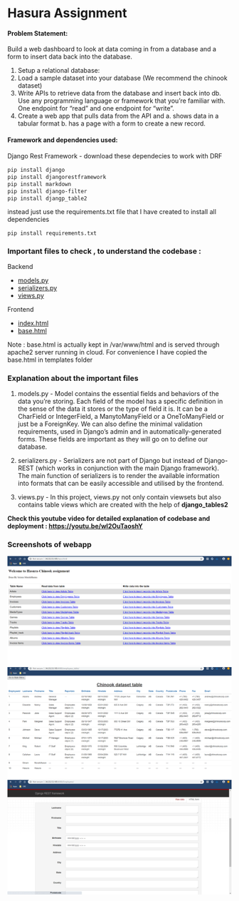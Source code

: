 # Hasura Assignment


#### Problem Statement:

Build a web dashboard to look at data coming in from a database and a form to insert data back into the database. 
1. Setup a relational database:   
2. Load a sample dataset into your database (We recommend the chinook dataset) 
3. Write APIs to retrieve data from the database and insert back into db. Use any programming language or framework that you’re familiar with. One endpoint for “read” and one endpoint for “write”. 
4. Create a web app that pulls data from the API and 
a. shows data in a tabular format 
b. has a page with a form to create a new record. 

   


#### Framework and dependencies used:

Django Rest Framework - download these dependecies to work with DRF
 ```
pip install django
pip install djangorestframework
pip install markdown       
pip install django-filter 
pip install djangp_table2
```
instead just use the requirements.txt file that I have created to install all dependencies

```
pip install requirements.txt
```

### Important files to check , to understand the codebase :

Backend

- [models.py](https://github.com/srirammura/chinook_hasura-webapp/blob/main/app/models.py)
- [serializers.py](https://github.com/srirammura/chinook_hasura-webapp/blob/main/app/serializers.py)
- [views.py](https://github.com/srirammura/chinook_hasura-webapp/blob/main/app/views.py)

Frontend

- [index.html](https://github.com/srirammura/chinook_hasura-webapp/blob/main/app/templates/index.html)
- [base.html](https://github.com/srirammura/chinook_hasura-webapp/blob/main/app/templates/base.html)

Note : base.html is actually kept in /var/www/html and is served through apache2 server running in cloud. For convenience I have copied the base.html in templates folder

### Explanation about the important files

1) models.py - Model contains the essential fields and behaviors of the data you’re storing. Each field of the model has a specific definition in the sense of the data it stores or the type of field it is. It can be a CharField or IntegerField, a ManytoManyField or a OneToManyField or just be a ForeignKey. We can also define the minimal validation requirements, used in Django’s admin and in automatically-generated forms. These fields are important as they will go on to define our database.

2) serializers.py - Serializers are not part of Django but instead of Django-REST (which works in conjunction with the main Django framework). The main function of serializers is to render the available information into formats that can be easily accessible and utilised by the frontend.

3) views.py -  In this project, views.py not only contain viewsets but also contains table views which are created with the help of **django_tables2**  

**Check this youtube video for detailed explanation of codebase and deployment : https://youtu.be/wl2OuTaoshY**

### Screenshots of webapp

![alt_text](https://github.com/srirammura/chinook_hasura-webapp/blob/main/1.png)
![alt_text](https://github.com/srirammura/chinook_hasura-webapp/blob/main/2.PNG)
![alt_text](https://github.com/srirammura/chinook_hasura-webapp/blob/main/3.PNG)
